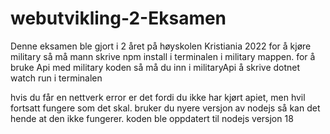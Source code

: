 # webutvikling-2-Eksamen
Denne eksamen ble gjort i 2 året på høyskolen Kristiania 2022 
for å kjøre military så må mann skrive npm install i terminalen i military mappen.
for å bruke Api med military koden så må du inn i militaryApi å skrive dotnet watch run i terminalen

hvis du får en nettverk error er det fordi du ikke har kjørt apiet, men hvil fortsatt fungere som det skal.
bruker du nyere versjon av nodejs så kan det hende at den ikke fungerer. koden ble oppdatert til nodejs versjon 18
